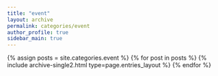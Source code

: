 ```yaml
---
title: "event"
layout: archive
permalink: categories/event
author_profile: true
sidebar_main: true
---
```


{% assign posts = site.categories.event %}
{% for post in posts %} 
    {% include archive-single2.html type=page.entries_layout %}
{% endfor %}
